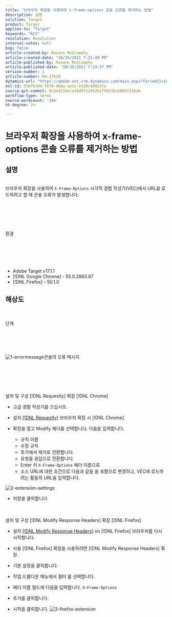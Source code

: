 ```yaml
---
title: "브라우저 확장을 사용하여 x-frame-options 콘솔 오류를 제거하는 방법"
description: 설명
solution: Target
product: Target
applies-to: "Target"
keywords: "KCS"
resolution: Resolution
internal-notes: null
bug: false
article-created-by: Roxann McGlumphy
article-created-date: "10/25/2021 7:21:49 PM"
article-published-by: Roxann McGlumphy
article-published-date: "10/25/2021 7:23:37 PM"
version-number: 1
article-number: KA-17520
dynamics-url: "https://adobe-ent.crm.dynamics.com/main.aspx?forceUCI=1&pagetype=entityrecord&etn=knowledgearticle&id=833768cb-c835-ec11-b6e6-000d3a3485ea"
exl-id: 55bfb104-f078-468a-ae1e-b520c4d923fe
source-git-commit: 0c3e421beca46d9fe1952b1f98538a50697216a0
workflow-type: tm+mt
source-wordcount: '244'
ht-degree: 2%

---
```


# 브라우저 확장을 사용하여 x-frame-options 콘솔 오류를 제거하는 방법

## 설명

<br>브라우저 확장을 사용하여 `X-Frame-Options` 시각적 경험 작성기(VEC)에서 URL을 로드하려고 할 때 콘솔 오류가 발생합니다.<br><br><br> <br><br> <br><br>환경<br><br><br><br> <br><br>
- Adobe Target v17.1.1
- [!DNL Google Chrome] - 55.0.2883.87
- [!DNL Firefox] - 50.1.0



## 해상도

<br><br>단계<br><br><br><br><br><br>![1-errormessage](https://helpx.adobe.com/content/dam/help/en/target/kb/how-to-use-a-browser-extension-to-remove-x-frame-options-console/jcr%3acontent/main-pars/image/1-errormessage.jpg "1-errormessage")콘솔의 오류 메시지<br><br><br><br><br> <br><br>설치 및 구성 [!DNL Requestly] 확장 [!DNL Chrome]
- 고급 경험 작성기를 끄십시오.


- 설치 [[!DNL Requestly]](https://chrome.google.com/webstore/detail/requestly/mdnleldcmiljblolnjhpnblkcekpdkpa?hl=en) 브라우저 확장 시 [!DNL Chrome].


- 확장을 열고 Modify 헤더를 선택합니다. 다음을 입력합니다.

   - 규칙 이름
   - 수정 규칙
   - 추가에서 제거로 전환합니다.
   - 요청을 응답으로 전환합니다.
   - Enter 키 `X-Frame-Options` 헤더 이름으로
   - 소스 URL에 대한 조건으로 다음과 같음 을 포함으로 변경하고, VEC에 로드하려는 활동의 URL을 입력합니다.

![2-extension-settings](https://helpx.adobe.com/content/dam/help/en/target/kb/how-to-use-a-browser-extension-to-remove-x-frame-options-console/jcr%3acontent/main-pars/procedure/proc_par/step_2/step_par/image/2-extension-settings.png "2-extension-settings")


- 저장을 클릭합니다.



 <br><br>설치 및 구성 [!DNL Modify Response Headers] 확장 [!DNL Firefox]
- 설치 [[!DNL Modify Response Headers]](https://addons.mozilla.org/en-us/firefox/addon/modify-response-headers/) on [!DNL Firefox] 브라우저를 다시 시작합니다.


- 사용 [!DNL Firefox] 확장을 사용하려면 [!DNL Modify Response Headers] 확장.


- 기본 설정을 클릭합니다.


- 작업 드롭다운 메뉴에서 필터 를 선택합니다.


- 헤더 이름 필드에 다음을 입력합니다. `X-Frame-Options`


- 추가를 클릭합니다.


- 시작을 클릭합니다.
   ![3-firefox-extension](https://helpx.adobe.com/content/dam/help/en/target/kb/how-to-use-a-browser-extension-to-remove-x-frame-options-console/jcr%3acontent/main-pars/procedure_1532616470/proc_par/step_1817832849/step_par/image/3-firefox-extension.png "3-firefox-extension")
